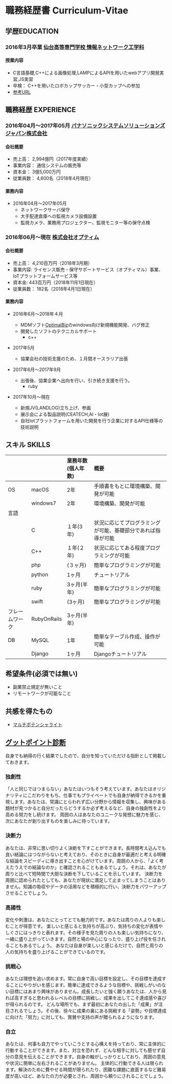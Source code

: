 # 職務経歴書 Curriculum-Vitae

## 学歴EDUCATION
### 2016年3月卒業   [仙台高等専門学校 情報ネットワーク工学科](https://www.sendai-nct.ac.jp/)
#### 授業内容
 * C言語基礎,C++による画像処理,LAMPによるAPIを用いたwebアプリ開発実習,JS実習
 * 卒検： C++を用いたロボカップサッカー・小型カップへの参加
  * [参考URL](https://www.youtube.com/watch?v=mKflWij246I)

## 職務経歴 EXPERIENCE
### 2016年04月〜2017年05月   [パナソニックシステムソリューションズジャパン株式会社](https://www.panasonic.com/jp/company/pssj/company.html)
#### 会社概要
* 売上高： 2,994億円（2017年度実績）  
* 事業内容： 通信システムの販売等  
* 資本金： 3億5,000万円  
* 従業員数： 4,600名（2018年4月現在）  

#### 業務内容
* 2016年04月〜2017年05月
  * ネットワークサーバ保守
  * 大手配達倉庫への監視カメラ設備設置
  * 監視カメラ、業務用プロジェクター、監視モニター等の保守点検

### 2016年06月〜現在   [株式会社オプティム](https://www.optim.co.jp/corporate/information)

#### 会社概要
* 売上高： 4,210百万円（2018年3月期）
* 事業内容: ライセンス販売・保守サポートサービス（オプティマル）事業、IoTプラットフォームサービス等
* 資本金: 443百万円（2018年11月1日現在）
* 従業員数：	182名（2018年4月1日現在）

#### 業務内容
* 2016年6月〜2018年４月
  * MDMソフト[OptimalBiz](https://www.optimalbiz.jp/)のwindows向け新規機能開発、バグ修正
  * 開発したソフトのテクニカルサポート
    * c++
    
* 2017年5月
  * 協業会社の技術支援のため、１月間オースラリア出張
  
* 2017年6月〜2017年9月
  * 出張後、協業企業へ出向を行い、引き続き支援を行う。
    * ruby
    
* 2017年10月〜現在
  * 新規JV(LANDLOG)立ち上げ、参画
  * 展示会による製品説明(CEATECH,AI・Iot展)
  * 自社Iotプラットフォームを用いた開発を行う企業に対するAPI仕様等の技術説明
  
## スキル SKILLS

|　|　|業務年数(個人年数)|概要|
|:--|:--|:--|:--|
|OS|macOS|2年|手順書をもとに環境構築、開発が可能|
||windows7|2年|環境構築、開発が可能|
|言語||||
||C|１年(3年)|状況に応じてプログラミングが可能、基礎部分であれば指導が可能|
||C++|１年(２年)|状況に応じてある程度プログラミングが可能|
||php|(３ヶ月)|簡単なプログラミングが可能|
||python|1ヶ月|チュートリアル|
||ruby|3ヶ月(半年)|簡単なプログラミングが可能|
||swift|(3ヶ月)|簡単なプログラミングが可能|
|フレームワーク|RubyOnRails|3ヶ月(半年)||
|DB|MySQL|1年|簡単なテーブル作成、操作が可能|
||Django|1ヶ月|Djangoチュートリアル|


## 希望条件(必須では無い)
* 副業禁止規定が無いこと
* リモートワークが可能なこと

## 共感を得たもの
* [マルチポテンシャライト](https://www.ted.com/talks/emilie_wapnick_why_some_of_us_don_t_have_one_true_calling/transcript?language=ja)

## [グットポイント診断](https://next.rikunabi.com/goodpoint/)
自身でも納得の行く結果でしたので、自分を知っていただける指針として掲載しておきます。
 
### 独創性
「人と同じではつまらない」あなたはいつもそう考えています。あなたはオリジナリティにこだわりをもち、仕事でもプライベートでも自身が納得できるかを重視します。あなたは、常識にとらわれず広い分野から情報を収集し、興味がある題材が見つかると自分だったらどうするか必ず考えるなど、自身の独創性をより高める努力をし続けます。
周囲の人はあなたのユニークな発想に魅力を感じ、次にあなたが創り出すものを楽しみに待っています。

### 決断力
あなたは、非常に思い切りよく決断を下すことができます。長時間考え込んでも良い結論にはつながらないと考えており、そのときに自身が最適だと考える明確な結論をスピーディに導き出すことを心がけています。周囲の人から、「よく考えたうえでの結論なのか」と確認されることもあるでしょう。それは、あなたが周りと比べて短時間で大胆な決断を下していることを示しています。
決断力を周囲に認められたとしても、あなたが現状に満足して止まってしまうことはありません。知識の吸収やデータの活用などを積極的に行い、決断力をパワーアップさせることでしょう。

### 高揚性
変化や刺激は、あなたにとってとても魅力的です。あなたは周りの人よりも楽しむことが得意です。
楽しいと感じると気持ちが高ぶり、気持ちの変化が表情やしぐさにはっきりと表れます。その様子を見た周りの人も楽しい気持ちになり、一緒に盛り上がっていきます。自然と場の中心になったり、盛り上げ役を任されることもあるでしょう。
あなたは自身が楽しいと感じるだけで、自然と周りの人の気持ちを盛り上げることができているのです。

### 挑戦心
あなたは理想を追い求めます。常に自身で高い目標を設定し、その目標を達成することにやりがいを感じます。簡単に達成できるような目標や、挑戦しがいのない目標にはあまり興味がありません。成長したいと強く願うあなたは、人から見れば高すぎると思われるレベルの目標に挑戦し、成果を出してこそ達成感や喜びが得られるのです。
どんな場所でも、まず最初にあなたの出した「成果」が注目されるでしょう。その後、徐々に成果の裏にある挑戦する「姿勢」や目標達成に向けた「努力」に対しても、賞賛や支持の声が贈られるようになります。

### 自立
あなたは、何事も自力でやっていこうとする心構えを持っており、常に主体的に行動することができます。また、対立を恐れず、どんな相手に対しても臆せず自分の意見を伝えることができます。自身の軸がしっかりとしており、周囲の意見や状況に簡単に左右されることがありません。
主体的に行動できる人は限られます。解決のために費やせる時間が限られたり、困難な課題に直面するなど難易度が高いほど、あなたの力が必要とされ、周囲から頼りにされることでしょう。
